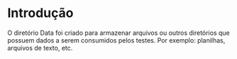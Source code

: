 # Introdução
O diretório Data foi criado para armazenar arquivos ou outros diretórios que possuem dados a serem consumidos pelos testes. Por exemplo: planilhas, arquivos de texto, etc.

